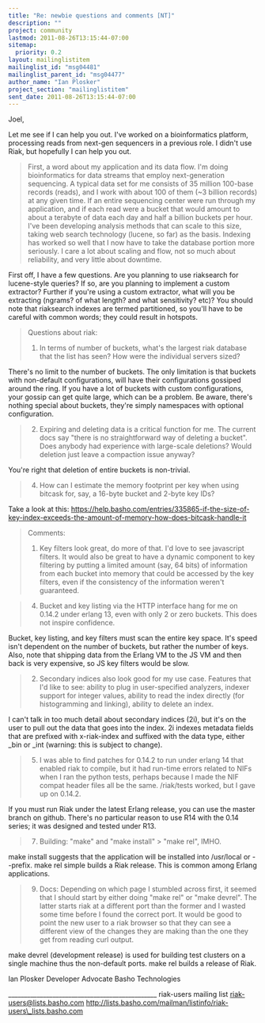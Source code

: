 ```yaml
---
title: "Re: newbie questions and comments [NT]"
description: ""
project: community
lastmod: 2011-08-26T13:15:44-07:00
sitemap:
  priority: 0.2
layout: mailinglistitem
mailinglist_id: "msg04481"
mailinglist_parent_id: "msg04477"
author_name: "Ian Plosker"
project_section: "mailinglistitem"
sent_date: 2011-08-26T13:15:44-07:00
---
```



Joel,

Let me see if I can help you out. I've worked on a bioinformatics platform, 
processing reads from next-gen sequencers in a previous role. I didn't use 
Riak, but hopefully I can help you out.

> First, a word about my application and its data flow. I'm doing
> bioinformatics for data streams that employ next-generation
> sequencing. A typical data set for me consists of 35 million 100-base
> records (reads), and I work with about 100 of them (~3 billion
> records) at any given time. If an entire sequencing center were run
> through my application, and if each read were a bucket that would
> amount to about a terabyte of data each day and half a billion buckets
> per hour. I've been developing analysis methods that can scale to
> this size, taking web search technology (lucene, so far) as the basis.
> Indexing has worked so well that I now have to take the database
> portion more seriously. I care a lot about scaling and flow, not
> so much about reliability, and very little about downtime.

First off, I have a few questions. Are you planning to use riaksearch for 
lucene-style queries? If so, are you planning to implement a custom extractor? 
Further if you're using a custom extractor, what will you be extracting 
(ngrams? of what length? and what sensitivity? etc)? You should note that 
riaksearch indexes are termed partitioned, so you'll have to be careful with 
common words; they could result in hotspots.

> Questions about riak:
> 
> 1. In terms of number of buckets, what's the largest riak database
> that the list has seen? How were the individual servers sized?

There's no limit to the number of buckets. The only limitation is that buckets 
with non-default configurations, will have their configurations gossiped around 
the ring. If you have a lot of buckets with custom configurations, your gossip 
can get quite large, which can be a problem. Be aware, there's nothing special 
about buckets, they're simply namespaces with optional configuration.

> 2. Expiring and deleting data is a critical function for me. The
> current docs say "there is no straightforward way of deleting a
> bucket". Does anybody had experience with large-scale deletions?
> Would deletion just leave a compaction issue anyway?

You're right that deletion of entire buckets is non-trivial.

> 4. How can I estimate the memory footprint per key when using bitcask
> for, say, a 16-byte bucket and 2-byte key IDs?

Take a look at this: 
https://help.basho.com/entries/335865-if-the-size-of-key-index-exceeds-the-amount-of-memory-how-does-bitcask-handle-it

> Comments:
> 
> 1. Key filters look great, do more of that. I'd love to see javascript
> filters. It would also be great to have a dynamic component to key
> filtering by putting a limited amount (say, 64 bits) of information
> from each bucket into memory that could be accessed by the key filters,
> even if the consistency of the information weren't guaranteed.

> 4. Bucket and key listing via the HTTP interface hang for me on 0.14.2
> under erlang 13, even with only 2 or zero buckets. This does not
> inspire confidence.

Bucket, key listing, and key filters must scan the entire key space. It's speed 
isn't dependent on the number of buckets, but rather the number of keys. Also, 
note that shipping data from the Erlang VM to the JS VM and then back is very 
expensive, so JS key filters would be slow.

> 
> 2. Secondary indices also look good for my use case. Features that I'd
> like to see: ability to plug in user-specified analyzers, indexer
> support for integer values, ability to read the index directly (for
> histogramming and linking), ability to delete an index.

I can't talk in too much detail about secondary indices (2i), but it's on the 
user to pull out the data that goes into the index. 2i indexes metadata fields 
that are prefixed with x-riak-index and suffixed with the data type, either 
\_bin or \_int (warning: this is subject to change). 

> 5. I was able to find patches for 0.14.2 to run under erlang 14 that
> enabled riak to compile, but it had run-time errors related to
> NIFs when I ran the python tests, perhaps because I made the
> NIF compat header files all be the same. /riak/tests worked,
> but I gave up on 0.14.2.

If you must run Riak under the latest Erlang release, you can use the master 
branch on github. There's no particular reason to use R14 with the 0.14 series; 
it was designed and tested under R13.

> 7. Building: "make" and "make install" > "make rel", IMHO.

make install suggests that the application will be installed into /usr/local or 
--prefix. make rel simple builds a Riak release. This is common among Erlang 
applications.

> 9. Docs: Depending on which page I stumbled across first, it seemed that
> I should start by either doing "make rel" or "make devrel". The latter
> starts riak at a different port than the former and I wasted
> some time before I found the correct port. It would be good to
> point the new user to a riak browser so that they can see a different
> view of the changes they are making than the one they get from reading
> curl output.

make devrel (development release) is used for building test clusters on a 
single machine thus the non-default ports. make rel builds a release of Riak.

Ian Plosker
Developer Advocate
Basho Technologies

\_\_\_\_\_\_\_\_\_\_\_\_\_\_\_\_\_\_\_\_\_\_\_\_\_\_\_\_\_\_\_\_\_\_\_\_\_\_\_\_\_\_\_\_\_\_\_
riak-users mailing list
riak-users@lists.basho.com
http://lists.basho.com/mailman/listinfo/riak-users\_lists.basho.com

